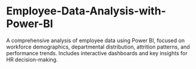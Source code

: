 # Employee-Data-Analysis-with-Power-BI
 A comprehensive analysis of employee data using Power BI, focused on workforce demographics, departmental distribution, attrition patterns, and performance trends. Includes interactive dashboards and key insights for HR decision-making.
